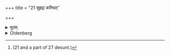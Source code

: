 +++
title = "21 सुहृद्वा कश्चित्"

+++

<details><summary>मूलम्</summary>

सुहृद्वा कश्चित् २१
</details>

<details><summary>Oldenberg</summary>

21 [^fn_995]. Or some friend (instead of the brother).

[^fn_995]: (21 and a part of 27 desunt.)
</details>
